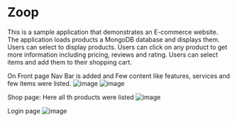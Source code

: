# Zoop

This is a sample application that demonstrates an E-commerce website. The application loads products a MongoDB database and displays them. Users can select to display products. Users can click on any product to get more information including pricing, reviews and rating. Users can select items and add them to their shopping cart.

On Front page Nav Bar is added and Few content like features, services and few items were listed.
![image](https://user-images.githubusercontent.com/92677400/195629715-8aa9e0fe-fe94-42cd-a81e-22d59b77c47e.png)
![image](https://user-images.githubusercontent.com/92677400/195629079-efe60b05-0252-4e1c-a35c-a7fc7995bb82.png)

Shop page: Here all th products were listed
![image](https://user-images.githubusercontent.com/92677400/195630137-025d7392-d639-400c-9350-e7fbf6cb8d25.png)

Login page
![image](https://user-images.githubusercontent.com/92677400/195632251-7a7a2fad-2024-43a0-b2de-df144be662b9.png)


